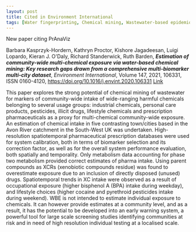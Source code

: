 ```yaml
---
layout: post
title: Cited in Environment International
tags: [Water fingerprinting, Chemical mining, Wastewater-based epidemiology,Human exposure]
---
```


New paper citing PrAnaViz

Barbara Kasprzyk-Hordern, Kathryn Proctor, Kishore Jagadeesan, Luigi Lopardo, Kieran J. O'Daly, Richard Standerwick, Ruth Barden,
***Estimation of community-wide multi-chemical exposure via water-based chemical mining: Key research gaps drawn from a comprehensive multi-biomarker multi-city dataset***,
_Environment International_, Volume 147, 2021, 106331, ISSN 0160-4120, https://doi.org/10.1016/j.envint.2020.106331 [Link](http://www.sciencedirect.com/science/article/pii/S0160412020322868)

This paper explores the strong potential of chemical mining of wastewater for markers of community-wide intake of wide-ranging harmful chemicals belonging to several usage groups: industrial chemicals, personal care products, pesticides, illicit drugs, lifestyle chemicals and prescription pharmaceuticals as a proxy for multi-chemical community-wide exposure. An estimation of chemical intake in five contrasting town/cities based in the Avon River catchment in the South-West UK was undertaken. High-resolution spatiotemporal pharmaceutical prescription databases were used for system calibration, both in terms of biomarker selection and its correction factor, as well as for the overall system performance evaluation, both spatially and temporality. Only metabolism data accounting for phase two metabolism provided correct estimates of pharma intake. Using parent compounds as XCRs (xenobiotic compounds residue) was found to overestimate exposure due to an inclusion of directly disposed (unused) drugs. Spatiotemporal trends in XC intake were observed as a result of occupational exposure (higher bisphenol A (BPA) intake during weekday), and lifestyle choices (higher cocaine and pyrethroid pesticides intake during weekend). WBE is not intended to estimate individual exposure to chemicals. It can however provide estimates at a community level, and as a result, it has the potential to be developed into an early warning system, a powerful tool for large scale screening studies identifying communities at risk and in need of high resolution individual testing at a localised scale.

